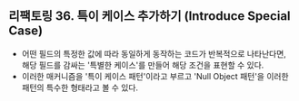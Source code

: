 ## 리팩토링 36. 특이 케이스 추가하기 (Introduce Special Case)

- 어떤 필드의 특정한 값에 따라 동일하게 동작하는 코드가 반복적으로 나타난다면, 해당 필드를 감싸는 '특별한 케이스'를 만들어 해당 조건을 표현할 수 있다.
- 이러한 매커니즘을 '특이 케이스 패턴'이라고 부르고 'Null Object 패턴'을 이러한 패턴의 특수한 형태라고 볼 수 있다.
